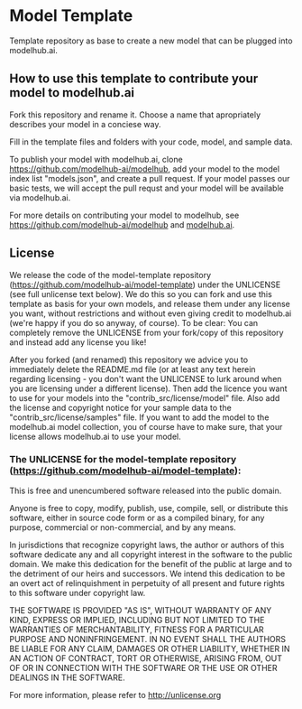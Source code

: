# Model Template

Template repository as base to create a new model that can be plugged into modelhub.ai.


## How to use this template to contribute your model to modelhub.ai

Fork this repository and rename it. Choose a name that apropriately describes your model in a conciese way.

Fill in the template files and folders with your code, model, and sample data.

To publish your model with modelhub.ai, clone https://github.com/modelhub-ai/modelhub, add your model to the model index list "models.json", and create a pull request. If your model passes our basic tests, we will accept the pull requst and your model will be available via modelhub.ai.

For more details on contributing your model to modelhub, see https://github.com/modelhub-ai/modelhub and [modelhub.ai](http://modelhub.ai/).


## License

We release the code of the model-template repository (https://github.com/modelhub-ai/model-template) under the UNLICENSE (see full unlicense text below). We do this so you can fork and use this template as basis for your own models, and release them under any license you want, without restrictions and without even giving credit to modelhub.ai (we're happy if you do so anyway, of course). To be clear: You can completely remove the UNLICENSE from your fork/copy of this repository and instead add any license you like!

After you forked (and renamed) this repository we advice you to immediately delete the README.md file (or at least any text herein regarding licensing - you don't want the UNLICENSE to lurk around when you are licensing under a different license). Then add the licence you want to use for your models into the "contrib_src/license/model" file. Also add the license and copyright notice for your sample data to the "contrib_src/license/samples" file. If you want to add the model to the modelhub.ai model collection, you of course have to make sure, that your license allows modelhub.ai to use your model.

### The UNLICENSE for the model-template repository (https://github.com/modelhub-ai/model-template):

This is free and unencumbered software released into the public domain.

Anyone is free to copy, modify, publish, use, compile, sell, or
distribute this software, either in source code form or as a compiled
binary, for any purpose, commercial or non-commercial, and by any
means.

In jurisdictions that recognize copyright laws, the author or authors
of this software dedicate any and all copyright interest in the
software to the public domain. We make this dedication for the benefit
of the public at large and to the detriment of our heirs and
successors. We intend this dedication to be an overt act of
relinquishment in perpetuity of all present and future rights to this
software under copyright law.

THE SOFTWARE IS PROVIDED "AS IS", WITHOUT WARRANTY OF ANY KIND,
EXPRESS OR IMPLIED, INCLUDING BUT NOT LIMITED TO THE WARRANTIES OF
MERCHANTABILITY, FITNESS FOR A PARTICULAR PURPOSE AND NONINFRINGEMENT.
IN NO EVENT SHALL THE AUTHORS BE LIABLE FOR ANY CLAIM, DAMAGES OR
OTHER LIABILITY, WHETHER IN AN ACTION OF CONTRACT, TORT OR OTHERWISE,
ARISING FROM, OUT OF OR IN CONNECTION WITH THE SOFTWARE OR THE USE OR
OTHER DEALINGS IN THE SOFTWARE.

For more information, please refer to <http://unlicense.org>
